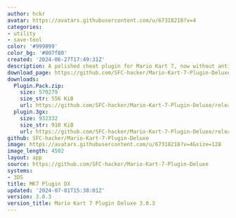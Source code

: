 ```yaml
---
author: hckr
avatar: https://avatars.githubusercontent.com/u/67318218?v=4
categories:
- utility
- save-tool
color: '#999899'
color_bg: '#807f80'
created: '2024-06-27T17:49:31Z'
description: A polished cheat plugin for Mario Kart 7, now without anticheat!
download_page: https://github.com/SFC-hacker/Mario-Kart-7-Plugin-Deluxe/releases
downloads:
  Plugin.Pack.zip:
    size: 570279
    size_str: 556 KiB
    url: https://github.com/SFC-hacker/Mario-Kart-7-Plugin-Deluxe/releases/download/3.0.3/Plugin.Pack.zip
  plugin.3gx:
    size: 932332
    size_str: 910 KiB
    url: https://github.com/SFC-hacker/Mario-Kart-7-Plugin-Deluxe/releases/download/3.0.3/plugin.3gx
github: SFC-hacker/Mario-Kart-7-Plugin-Deluxe
image: https://avatars.githubusercontent.com/u/67318218?v=4&size=128
image_length: 4502
layout: app
source: https://github.com/SFC-hacker/Mario-Kart-7-Plugin-Deluxe
systems:
- 3DS
title: MK7 Plugin DX
updated: '2024-07-01T15:38:01Z'
version: 3.0.3
version_title: Mario Kart 7 Plugin Deluxe 3.0.3
---
```

